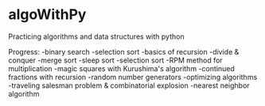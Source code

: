 # algoWithPy
Practicing algorithms and data structures with python

Progress:
-binary search
-selection sort
-basics of recursion
-divide & conquer
-merge sort
-sleep sort
-selection sort
-RPM method for multiplication
-magic squares with Kurushima's algorithm
-continued fractions with recursion
-random number generators
-optimizing algorithms
-traveling salesman problem & combinatorial explosion
-nearest neighbor algorithm

